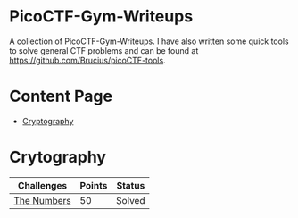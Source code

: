 # PicoCTF-Gym-Writeups

A collection of PicoCTF-Gym-Writeups. I have also written some quick tools to solve general CTF problems and can be found at https://github.com/Brucius/picoCTF-tools.

# Content Page

<!-- * [Web Exploitation](https://github.com/m14ghost/PicoCTF-2019-Writeup#Web-Exploitation) -->
* [Cryptography](README.md#Cryptography)
<!-- * [Forensics](https://github.com/m14ghost/PicoCTF-2019-Writeup#Foresics)
* [General Skills](https://github.com/m14ghost/PicoCTF-2019-Writeup#General-Skills)
* [Reverse Engineering](https://github.com/m14ghost/PicoCTF-2019-Writeup#Reverse-Engineering) -->

# Crytography
Challenges | Points | Status
---------- | ------ | ------
[The Numbers](Cryptography/The-numbers.md) | 50 | Solved

<!-- # Web Exploitation

Challenges | Points | Status
---------- | ------ | ------
[Insp3ct0r](https://github.com/m14ghost/PicoCTF-2019-Writeup/blob/master/Web%20Exploitation/Insp3ct0r.md) | 50 | Solved
[dont-use-client-side](https://github.com/m14ghost/PicoCTF-2019-Writeup/blob/master/Web%20Exploitation/dont-use-client-side.md) | 100 | Solved
[logon](https://github.com/m14ghost/PicoCTF-2019-Writeup/blob/master/Web%20Exploitation/logon.md) | 100 | Solved
[where are the robots](https://github.com/m14ghost/PicoCTF-2019-Writeup/blob/master/Web%20Exploitation/where-are-the-robots.md) | 100 | Solved
[Client-side-again](https://github.com/m14ghost/PicoCTF-2019-Writeup/blob/master/Web%20Exploitation/Client-side-again.md)  | 200 | Solved 
[Open-to-admins](https://github.com/m14ghost/PicoCTF-2019-Writeup/blob/master/Web%20Exploitation/Open-to-admins.md)  | 200 | Solved 
[picobrowser]() | 200 | Solved
[Irish-Name-Repo 1](https://github.com/m14ghost/PicoCTF-2019-Writeup/blob/master/Web%20Exploitation/Irish-Name-Repo1.md) | 300 | Solved
[Irish-Name-Repo 2](https://github.com/m14ghost/PicoCTF-2019-Writeup/blob/master/Web%20Exploitation/Irish-Name-Repo2.md) | 350 | Solved
[Java Script Kiddie](https://github.com/m14ghost/PicoCTF-2019-Writeup/blob/master/Web%20Exploitation/Java-Script-Kiddie.md) | 400 | Solved
[Empire1](https://github.com/m14ghost/PicoCTF-2019-Writeup/blob/master/Web%20Exploitation/Empire1.md) | 400 | Solved

# Crytography
Challenges | Points | Status
---------- | ------ | ------
[The Numbers](https://github.com/m14ghost/PicoCTF-2019-Writeup/blob/master/Cryptography/The-numbers.md) | 50 | Solved
[13](https://github.com/m14ghost/PicoCTF-2019-Writeup/blob/master/Cryptography/13.md) | 100 | Solved
[Easy1](https://github.com/m14ghost/PicoCTF-2019-Writeup/blob/master/Cryptography/Easy1.md) | 100 | Solved
[caesar](https://github.com/m14ghost/PicoCTF-2019-Writeup/blob/master/Cryptography/caesar.md) | 100 | Solved

# Foresics
Challenges | Points | Status
---------- | ------ | ------
[unzip](https://github.com/m14ghost/PicoCTF-2019-Writeup/blob/master/Forensics/unzip.md) | 50 | Solved
[Glory of the Garden](https://github.com/m14ghost/PicoCTF-2019-Writeup/blob/master/Forensics/Glory-of-the-Garden.md) | 50 | Solved
[So Meta](https://github.com/m14ghost/PicoCTF-2019-Writeup/blob/master/Forensics/So-meta.md) | 150 | Solved
[What Lies Within](https://github.com/m14ghost/PicoCTF-2019-Writeup/blob/master/Forensics/What-Lies-Within.md) | 150 | Solved


# General Skills
Challenges | Points | Status
---------- | ------ | ------
[Lets Warm Up](https://github.com/m14ghost/PicoCTF-2019-Writeup/blob/master/General%20Skills/Lets-warm-up.md) | 50 | Solved
[2Warm](https://github.com/m14ghost/PicoCTF-2019-Writeup/blob/master/General%20Skills/2Warm.md) | 50 | Solved
[Bases](https://github.com/m14ghost/PicoCTF-2019-Writeup/blob/master/General%20Skills/Bases.md) | 100 | Solved
[First Grep](https://github.com/m14ghost/PicoCTF-2019-Writeup/blob/master/General%20Skills/First-Grep.md) | 100 | Solved
[strings it](https://github.com/m14ghost/PicoCTF-2019-Writeup/blob/master/General%20Skills/strings-it.md) | 100 | Solved


# Reverse Engineering
Challenges | Points | Status
---------- | ------ | ------

# Binary Exploitation
Challenges | Points | Status
---------- | ------ | ------
[handy-shellcode](https://github.com/m14ghost/PicoCTF-2019-Writeup/blob/master/Binary%20Exploitation/handy-shellcode.md) | 50 | Solved
[practice-run-1](https://github.com/m14ghost/PicoCTF-2019-Writeup/blob/master/Binary%20Exploitation/practice-run-1.md) | 50 | Solved
[OverFlow 0](https://github.com/m14ghost/PicoCTF-2019-Writeup/blob/master/Binary%20Exploitation/OverFlow-0.md) | 100 | Solved -->